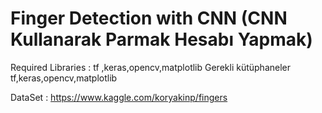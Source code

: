 # Finger Detection with CNN (CNN Kullanarak Parmak Hesabı Yapmak)


Required Libraries : tf ,keras,opencv,matplotlib
Gerekli kütüphaneler tf,keras,opencv,matplotlib


DataSet : https://www.kaggle.com/koryakinp/fingers

 
